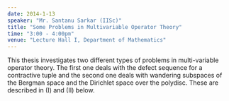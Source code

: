 ```yaml
---
date: 2014-1-13
speaker: "Mr. Santanu Sarkar (IISc)"
title: "Some Problems in Multivariable Operator Theory"
time: "3:00 - 4:00pm" 
venue: "Lecture Hall I, Department of Mathematics"
---
```

This thesis investigates two different types of problems in multi-variable operator theory. The first one deals with the defect sequence for a contractive tuple and the second one deals with wandering subspaces of the Bergman space and the Dirichlet space over the polydisc. These are described in (I) and (II) below.

